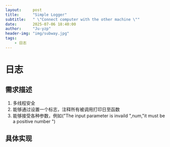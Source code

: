 ```yaml
---
layout:     post
title:      "Simple Logger"
subtitle:   " \"Connect computer with the other machine \""
date:       2025-07-06 18:40:00
author:     "Ju-yzp"
header-img: "img/subway.jpg"
tags:
    - 日志
---
```



# 日志

## 需求描述

1. 多线程安全
2. 能够通过设置一个标志，注释所有被调用打印日至函数
3. 能够接受各种参数，例如("The input parameter is invaild ",num,"it must be a positive number ")

## 具体实现

